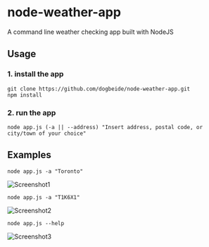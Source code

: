 # node-weather-app
A command line weather checking app built with NodeJS


## Usage
### 1. install the app
    git clone https://github.com/dogbeide/node-weather-app.git
    npm install
### 2. run the app
    node app.js (-a || --address) "Insert address, postal code, or city/town of your choice"

## Examples
```node app.js -a "Toronto"```

![Screenshot1](https://i.imgur.com/8eam3Oc.png)

```node app.js -a "T1K6X1"```

![Screenshot2](https://imgur.com/jdWY2Ft.png)

```node app.js --help```

![Screenshot3](https://imgur.com/BcJEL2Z.png)
    
